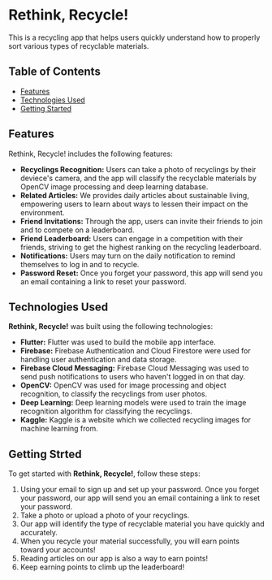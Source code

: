 # Rethink, Recycle!

This is a recycling app that helps users quickly understand how to properly sort various types of recyclable materials.

## Table of Contents

- [Features](#features)
- [Technologies Used](#technologies-used)
- [Getting Started](#getting-started)

## Features

Rethink, Recycle! includes the following features:

- **Recyclings Recognition:** Users can take a photo of recyclings by their deviece's camera, and the app will classify the recyclable materials by OpenCV image processing and deep learning database.
- **Related Articles:** We provides daily articles about sustainable living, empowering users to learn about ways to lessen their impact on the environment.
- **Friend Invitations:** Through the app, users can invite their friends to join and to compete on a leaderboard.
- **Friend Leaderboard:** Users can engage in a competition with their friends, striving to get the highest ranking on the recycling leaderboard.
- **Notifications:** Users may turn on the daily notification to remind themselves to log in and to recycle.
- **Password Reset:** Once you forget your password, this app will send you an email containing a link to reset your password.

## Technologies Used

**Rethink, Recycle!** was built using the following technologies:

- **Flutter:** Flutter was used to build the mobile app interface.
- **Firebase:** Firebase Authentication and Cloud Firestore were used for handling user authentication and data storage.
- **Firebase Cloud Messaging:** Firebase Cloud Messaging was used to send push notifications to users who haven't logged in on that day.
- **OpenCV:** OpenCV was used for image processing and object recognition, to classify the recyclings from user photos.
- **Deep Learning:** Deep learning models were used to train the image recognition algorithm for classifying the recyclings.
- **Kaggle:** Kaggle is a website which we collected recycling images for machine learning from.

## Getting Strted

To get started with **Rethink, Recycle!**, follow these steps:

1. Using your email to sign up and set up your password. Once you forget your password, our app will send you an email containing a link to reset your password.
2. Take a photo or upload a photo of your recyclings.
3. Our app will identify the type of recyclable material you have quickly and accurately.
4. When you recycle your material successfully, you will earn points toward your accounts!
5. Reading articles on our app is also a way to earn points!
6. Keep earning points to climb up the leaderboard!
